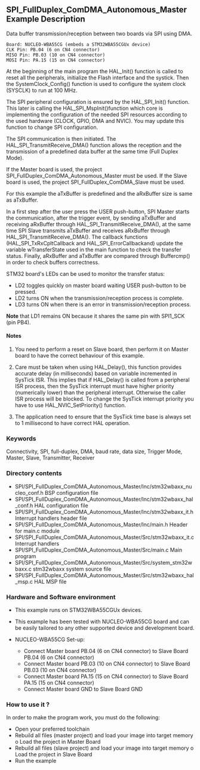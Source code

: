## <b>SPI_FullDuplex_ComDMA_Autonomous_Master Example Description</b>

Data buffer transmission/reception between two boards via SPI using DMA.

	Board: NUCLEO-WBA55CG (embeds a STM32WBA55CGUx device)
	CLK Pin: PB.04 (6 on CN4 connector)
	MISO Pin: PB.03 (10 on CN4 connector)
	MOSI Pin: PA.15 (15 on CN4 connector)

At the beginning of the main program the HAL_Init() function is called to reset
all the peripherals, initialize the Flash interface and the systick.
Then the SystemClock_Config() function is used to configure the system
clock (SYSCLK) to run at 100 MHz.

The SPI peripheral configuration is ensured by the HAL_SPI_Init() function.
This later is calling the HAL_SPI_MspInit()function which core is implementing
the configuration of the needed SPI resources according to the used hardware (CLOCK,
GPIO, DMA and NVIC). You may update this function to change SPI configuration.

The SPI communication is then initiated.
The HAL_SPI_TransmitReceive_DMA() function allows the reception and the
transmission of a predefined data buffer at the same time (Full Duplex Mode).

If the Master board is used, the project SPI_FullDuplex_ComDMA_Autonomous_Master must be used.
If the Slave board is used, the project SPI_FullDuplex_ComDMA_Slave must be used.

For this example the aTxBuffer is predefined and the aRxBuffer size is same as aTxBuffer.

In a first step after the user press the USER push-button, SPI Master starts the
communication, after the trigger event, by sending aTxBuffer and receiving aRxBuffer
through HAL_SPI_TransmitReceive_DMA(), at the same time SPI Slave transmits
aTxBuffer and receives aRxBuffer through HAL_SPI_TransmitReceive_DMA().
The callback functions (HAL_SPI_TxRxCpltCallback and HAL_SPI_ErrorCallbackand) update
the variable wTransferState used in the main function to check the transfer status.
Finally, aRxBuffer and aTxBuffer are compared through Buffercmp() in order to
check buffers correctness.

STM32 board's LEDs can be used to monitor the transfer status:

 - LD2 toggles quickly on master board waiting USER push-button to be pressed.
 - LD2 turns ON when the transmission/reception process is complete.
 - LD3 turns ON when there is an error in transmission/reception process.

**Note** that LD1 remains ON because it shares the same pin with SPI1_SCK (pin PB4).

#### <b>Notes</b>

 1. You need to perform a reset on Slave board, then perform it on Master board
    to have the correct behaviour of this example.

 2. Care must be taken when using HAL_Delay(), this function provides accurate delay (in milliseconds)
    based on variable incremented in SysTick ISR. This implies that if HAL_Delay() is called from
    a peripheral ISR process, then the SysTick interrupt must have higher priority (numerically lower)
    than the peripheral interrupt. Otherwise the caller ISR process will be blocked.
    To change the SysTick interrupt priority you have to use HAL_NVIC_SetPriority() function.

 3. The application need to ensure that the SysTick time base is always set to 1 millisecond
    to have correct HAL operation.

### <b>Keywords</b>

Connectivity, SPI, full-duplex, DMA, baud rate, data size, Trigger Mode, Master, Slave, Transmitter, Receiver

### <b>Directory contents</b>

  - SPI/SPI_FullDuplex_ComDMA_Autonomous_Master/Inc/stm32wbaxx_nucleo_conf.h     BSP configuration file
  - SPI/SPI_FullDuplex_ComDMA_Autonomous_Master/Inc/stm32wbaxx_hal_conf.h   HAL configuration file
  - SPI/SPI_FullDuplex_ComDMA_Autonomous_Master/Inc/stm32wbaxx_it.h         Interrupt handlers header file
  - SPI/SPI_FullDuplex_ComDMA_Autonomous_Master/Inc/main.h                 Header for main.c module
  - SPI/SPI_FullDuplex_ComDMA_Autonomous_Master/Src/stm32wbaxx_it.c         Interrupt handlers
  - SPI/SPI_FullDuplex_ComDMA_Autonomous_Master/Src/main.c                 Main program
  - SPI/SPI_FullDuplex_ComDMA_Autonomous_Master/Src/system_stm32wbaxx.c     stm32wbaxx system source file
  - SPI/SPI_FullDuplex_ComDMA_Autonomous_Master/Src/stm32wbaxx_hal_msp.c    HAL MSP file

### <b>Hardware and Software environment</b>

  - This example runs on STM32WBA55CGUx devices.

  - This example has been tested with NUCLEO-WBA55CG board and can be
    easily tailored to any other supported device and development board.

  - NUCLEO-WBA55CG Set-up:

    - Connect Master board PB.04 (6 on CN4 connector) to Slave Board PB.04 (6 on CN4 connector)
    - Connect Master board PB.03 (10 on CN4 connector) to Slave Board PB.03 (10 on CN4 connector)
    - Connect Master board PA.15 (15 on CN4 connector) to Slave Board PA.15 (15 on CN4 connector)
    - Connect Master board GND  to Slave Board GND

### <b>How to use it ?</b>

In order to make the program work, you must do the following:

 - Open your preferred toolchain
 - Rebuild all files (master project) and load your image into target memory
    o Load the project in Master Board
 - Rebuild all files (slave project) and load your image into target memory
    o Load the project in Slave Board
 - Run the example



